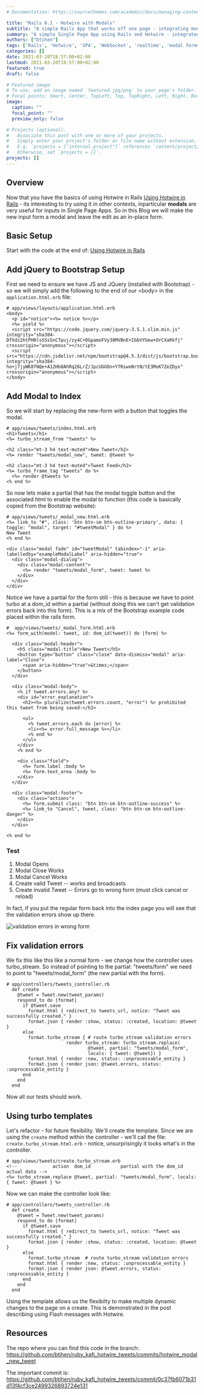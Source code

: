 ```yaml
---
# Documentation: https://sourcethemes.com/academic/docs/managing-content/

title: "Rails 6.1 - Hotwire with Modals"
subtitle: "A simple Rails App that works off one page - integrating modal forms"
summary: "A simple Single Page App using Rails and Hotwire - integrated with a modal forms"
authors: ["btihen"]
tags: ['Rails', 'Hotwire', 'SPA', 'WebSocket', 'realtime', 'modal forms']
categories: []
date: 2021-03-20T18:57:00+02:00
lastmod: 2021-03-20T18:57:00+02:00
featured: true
draft: false

# Featured image
# To use, add an image named `featured.jpg/png` to your page's folder.
# Focal points: Smart, Center, TopLeft, Top, TopRight, Left, Right, BottomLeft, Bottom, BottomRight.
image:
  caption: ""
  focal_point: ""
  preview_only: false

# Projects (optional).
#   Associate this post with one or more of your projects.
#   Simply enter your project's folder or file name without extension.
#   E.g. `projects = ["internal-project"]` references `content/project/deep-learning/index.md`.
#   Otherwise, set `projects = []`.
projects: []
---
```

## Overview

Now that you have the basics of using Hotwire in Rails [Using Hotwire in Rails](/post_ruby_rails/rails_6_1_hotwire_single_model/) - its interesting to try using it in other contexts, inparticular **modals** are very useful for inputs in Single Page Apps.  So in this Blog we will make the new input form a modal and leave the edit as an in-place form.

## Basic Setup

Start with the code at the end of: [Using Hotwire in Rails](/post_ruby_rails/rails_6_1_hotwire_single_model/)


## Add jQuery to Bootstrap Setup

First we need to ensure we have JS and JQuery (installed with Bootstrap) - so we will simply add the following to the end of our &lt;body> in the `application.html.erb` file:
```
# app/views/layouts/application.html.erb
<body>
  <p id="notice"><%= notice %></p>
  <%= yield %>
  <script src="https://code.jquery.com/jquery-3.5.1.slim.min.js" integrity="sha384-DfXdz2htPH0lsSSs5nCTpuj/zy4C+OGpamoFVy38MVBnE+IbbVYUew+OrCXaRkfj" crossorigin="anonymous"></script>
  <script src="https://cdn.jsdelivr.net/npm/bootstrap@4.5.3/dist/js/bootstrap.bundle.min.js" integrity="sha384-ho+j7jyWK8fNQe+A12Hb8AhRq26LrZ/JpcUGGOn+Y7RsweNrtN/tE3MoK7ZeZDyx" crossorigin="anonymous"></script>
</body>
```

## Add Modal to Index

So we will start by replacing the new-form with a button that toggles the modal.
```
# app/views/tweets/index.html.erb
<h1>Tweets</h1>
<%= turbo_stream_from "tweets" %>

<h2 class="mt-3 h4 text-muted">New Tweet</h2>
<%= render "tweets/modal_new", tweet: @tweet %>

<h2 class="mt-3 h4 text-muted">Tweet Feed</h2>
<%= turbo_frame_tag "tweets" do %>
  <%= render @tweets %>
<% end %>
```

So now lets make a partial that has the modal toggle button and the associated html to enable the modal to function (this code is basically copied from the Bootstrap website):
```
# app/views/tweets/_modal_new.html.erb
<%= link_to "#", class: 'btn btn-sm btn-outline-primary', data: { toggle: "modal", target: "#tweetModal" } do %>
New Tweet
<% end %>

<div class="modal fade" id="tweetModal" tabindex="-1" aria-labelledby="exampleModalLabel" aria-hidden="true">
  <div class="modal-dialog">
    <div class="modal-content">
      <%= render "tweets/modal_form", tweet: tweet %>
    </div>
  </div>
</div>
```

Notice we have a partial for the form still - this is because we have to point turbo at a dom_id within a partial (without doing this we can't get validation errors back into this form).  This is a mix of the Bootstrap example code placed within the rails form.
```
#  app/views/tweets/_modal_form.html.erb
<%= form_with(model: tweet, id: dom_id(tweet)) do |form| %>

  <div class="modal-header">
    <h5 class="modal-title">New Tweet</h5>
    <button type="button" class="close" data-dismiss="modal" aria-label="Close">
      <span aria-hidden="true">&times;</span>
    </button>
  </div>

  <div class="modal-body">
    <% if tweet.errors.any? %>
    <div id="error_explanation">
      <h2><%= pluralize(tweet.errors.count, "error") %> prohibited this tweet from being saved:</h2>

      <ul>
        <% tweet.errors.each do |error| %>
        <li><%= error.full_message %></li>
        <% end %>
      </ul>
    </div>
    <% end %>

    <div class="field">
      <%= form.label :body %>
      <%= form.text_area :body %>
    </div>
  </div>

  <div class="modal-footer">
    <div class="actions">
      <%= form.submit class: "btn btn-sm btn-outline-success" %>
      <%= link_to "Cancel", tweet, class: "btn btn-sm btn-outline-danger" %>
    </div>
  </div>

<% end %>
```

### Test

1. Modal Opens
2. Modal Close Works
3. Modal Cancel Works
4. Create valid Tweet -- works and broadcasts
5. Create invalid Tweet -- Errors go to wrong form (must click cancel or reload)

In fact, if you put the regular form back into the index page you will see that the validation errors show up there.

![validation errors in wrong form](misplaced_validation_errors_on_create.png)

## Fix validation errors

We fix this like this like a normal form - we change how the controller uses turbo_stream. So instead of pointing to the partial: "tweets/form" we need to point to "tweets/modal_form" (the new partial with the form).
```
# app/controllers/tweets_controller.rb
  def create
    @tweet = Tweet.new(tweet_params)
    respond_to do |format|
      if @tweet.save
        format.html { redirect_to tweets_url, notice: "Tweet was successfully created." }
        format.json { render :show, status: :created, location: @tweet }
      else
        format.turbo_stream { # route turbo_stream validation errors
                      render turbo_stream: turbo_stream.replace(
                              @tweet, partial: "tweets/modal_form",
                              locals: { tweet: @tweet}) }
        format.html { render :new, status: :unprocessable_entity }
        format.json { render json: @tweet.errors, status: :unprocessable_entity }
      end
    end
  end
```

Now all our tests should work.

## Using turbo templates

Let's refactor - for future flexibility.  We'll create the template.  Since we are using the `create` method within the controller - we'll call the file: `create.turbo_stream.html.erb` - notice, unsurprisingly it looks what's in the controller.

```
# app/views/tweets/create.turbo_stream.erb
<!--             action  dom_id           partial with the dom_id        actual data -->
<%= turbo_stream.replace @tweet, partial: "tweets/modal_form", locals: { tweet: @tweet } %>
```

Now we can make the controller look like:
```
# app/controllers/tweets_controller.rb
  def create
    @tweet = Tweet.new(tweet_params)
    respond_to do |format|
      if @tweet.save
        format.html { redirect_to tweets_url, notice: "Tweet was successfully created." }
        format.json { render :show, status: :created, location: @tweet }
      else
        format.turbo_stream  # route turbo_stream validation errors
        format.html { render :new, status: :unprocessable_entity }
        format.json { render json: @tweet.errors, status: :unprocessable_entity }
      end
    end
  end
```

Using the template allows us the flexibilty to make multiple dynamic changes to the page on a create.  This is demonstrated in the post describing using Flash messages with Hotwire.

## Resources

The repo where you can find this code in the branch:
https://github.com/btihen/ruby_kafi_hotwire_tweets/commits/hotwire_modal_new_tweet

The important commit is:
https://github.com/btihen/ruby_kafi_hotwire_tweets/commit/0c37fb6071b31d13f4cf3ce2499326893724e131